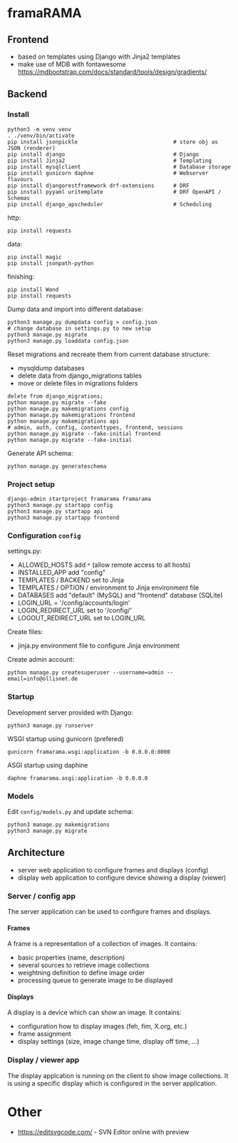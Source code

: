 # framaRAMA

## Frontend

* based on templates using Django with Jinja2 templates
* make use of MDB with fontawesome
  https://mdbootstrap.com/docs/standard/tools/design/gradients/

## Backend

### Install

```
python3 -m venv venv
. ./venv/bin/activate
pip install jsonpickle                              # store obj as JSON (renderer)
pip install django                                  # Django
pip install Jinja2                                  # Templating
pip install mysqlclient                             # Database storage
pip install gunicorn daphne                         # Webserver flavours
pip install djangorestframework drf-extensions      # DRF
pip install pyyaml uritemplate                      # DRF OpenAPI / Schemas
pip install django_apscheduler                      # Scheduling
```
http:
```
pip install requests
```
data:
```
pip install magic
pip install jsonpath-python
```
finishing:
```
pip install Wand
pip install requests
```

Dump data and import into different database:
```
python3 manage.py dumpdata config > config.json
# change database in settings.py to new setup
python3 manage.py migrate
python3 manage.py loaddata config.json
```

Reset migrations and recreate them from current database structure:
* mysqldump databases
* delete data from django_migrations tables
* move or delete files in migrations folders
```
delete from django_migrations;
python manage.py migrate --fake
python manage.py makemigrations config
python manage.py makemigrations frontend
python manage.py makemigrations api
# admin, auth, config, contenttypes, frontend, sessions
python manage.py migrate --fake-initial frontend
python manage.py migrate --fake-initial
```

Generate API schema:
```
python manage.py generateschema
```

### Project setup

```
django-admin startproject framarama framarama
python3 manage.py startapp config
python3 manage.py startapp api
python3 manage.py startapp frontend
```

### Configuration `config`

settings.py:
* ALLOWED_HOSTS add `*` (allow remote access to all hosts)
* INSTALLED_APP add "config"
* TEMPLATES / BACKEND set to Jinja
* TEMPLATES / OPTION / environment to Jinja environment file
* DATABASES add "default" (MySQL) and "frontend" database (SQLite)
* LOGIN_URL = '/config/accounts/login'
* LOGIN_REDIRECT_URL set to '/config/'
* LOGOUT_REDIRECT_URL set to LOGIN_URL

Create files:
* jinja.py environment file to configure Jinja environment

Create admin account:
```
python manage.py createsuperuser --username=admin --email=info@ollisnet.de
```

### Startup

Development server provided with Django:
```
python3 manage.py runserver
```

WSGI startup using gunicorn (prefered)
```
gunicorn framarama.wsgi:application -b 0.0.0.0:8000
```

ASGI startup using daphine
```
daphne framarama.asgi:application -b 0.0.0.0
```

### Models

Edit `config/models.py` and update schema:
```
python3 manage.py makemigrations
python3 manage.py migrate
```

## Architecture

* server web application to configure frames and displays (config)
* display web application to configure device showing a display (viewer)

### Server / config app

The server application can be used to configure frames and displays.

#### Frames

A frame is a representation of a collection of images. It contains:
* basic properties (name, description)
* several sources to retrieve image collections
* weightning definition to define image order
* processing queue to generate image to be displayed

#### Displays

A display is a device which can show an image. It contains:
* configuration how to display images (feh, fim, X.org, etc.)
* frame assignment
* display settings (size, image change time, display off time, ...)

### Display / viewer app

The display applcation is running on the client to show image
collections. It is using a specific display which is configured
in the server application.

# Other

* https://editsvgcode.com/ - SVN Editor online with preview

